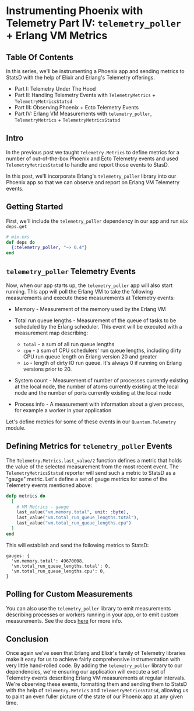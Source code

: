 # Instrumenting Phoenix with Telemetry Part IV: `telemetry_poller` + Erlang VM Metrics

## Table Of Contents

In this series, we'll be instrumenting a Phoenix app and sending metrics to StatsD with the help of Elixir and Erlang's Telemetry offerings.

* Part I: Telemetry Under The Hood
* Part II: Handling Telemetry Events with `TelemetryMetrics` + `TelemetryMetricsStatsd`
* Part III: Observing Phoenix + Ecto Telemetry Events
* Part IV: Erlang VM Measurements with `telemetry_poller`, `TelemetryMetrics` + `TelemetryMetricsStatsd`

## Intro

In the previous post we taught `Telemetry.Metrics` to define metrics for a number of out-of-the-box Phoenix and Ecto Telemetry events and used `TelemetryMetricsStatsd` to handle and report those events to StasD.

In this post, we'll incorporate Erlang's `telemetry_poller` library into our Phoenix app so that we can observe and report on Erlang VM Telemetry events.

## Getting Started

First, we'll include the `telemetry_poller` dependency in our app and run `mix deps.get`

```elixir
# mix.exs
def deps do
  {:telemetry_poller, "~> 0.4"}
end
```

## `telemetry_poller` Telemetry Events

Now, when our app starts up, the `telemetry_poller` app will also start running. This app will poll the Erlang VM to take the following measurements and execute these measurements at Telemetry events:

* Memory - Measurement of the memory used by the Erlang VM
* Total run queue lengths - Measurement of the queue of tasks to be scheduled by the Erlang scheduler. This event will be executed with a measurement map describing:
  * `total` - a sum of all run queue lengths
  * `cpu` - a sum of CPU schedulers' run queue lengths, including dirty CPU run queue length on Erlang version 20 and greater
  * `io` - length of dirty IO run queue. It's always 0 if running on Erlang versions prior to 20.

* System count - Measurement of number of processes currently existing at the local node, the number of atoms currently existing at the local node and the number of ports currently existing at the local node
* Process info - A measurement with information about a given process, for example a worker in your application

Let's define metrics for some of these events in our `Quantum.Telemetry` module.

## Defining Metrics for `telemetry_poller` Events

The `Telemetry.Metrics.last_value/2` function defines a metric that holds the value of the selected measurement from the most recent event. The `TelemetryMetricsStatsd` reporter will send such a metric to StatsD as a "gauge" metric. Let's define a set of gauge metrics for some of the Telemetry events mentioned above:

```elixir
defp metrics do
  [
    # VM Metrics - gauge
    last_value("vm.memory.total", unit: :byte),
    last_value("vm.total_run_queue_lengths.total"),
    last_value("vm.total_run_queue_lengths.cpu")
  ]
end
```

This will establish and send the following metrics to StatsD:

```
gauges: {
  'vm.memory.total': 49670008,
  'vm.total_run_queue_lengths.total': 0,
  'vm.total_run_queue_lengths.cpu': 0,
}
```

## Polling for Custom Measurements

You can also use the `telemetry_poller` library to emit measurements describing processes or workers running in your app, or to emit custom measurements. See the docs [here](https://hexdocs.pm/telemetry_metrics/Telemetry.Metrics.html#module-vm-metrics) for more info.  

## Conclusion

Once again we've seen that Erlang and Elixir's family of Telemetry libraries make it easy for us to achieve fairly comprehensive instrumentation with very little hand-rolled code. By adding the `telemetry_poller` library to our dependencies, we're ensuring our application will execute a set of Telemetry events describing Erlang VM measurements at regular intervals. We're observing these events, formatting them and sending them to StatsD with the help of `Telemetry.Metrics` and `TelemetryMetricsStatsd`, allowing us to paint an even fuller picture of the state of our Phoenix app at any given time.
